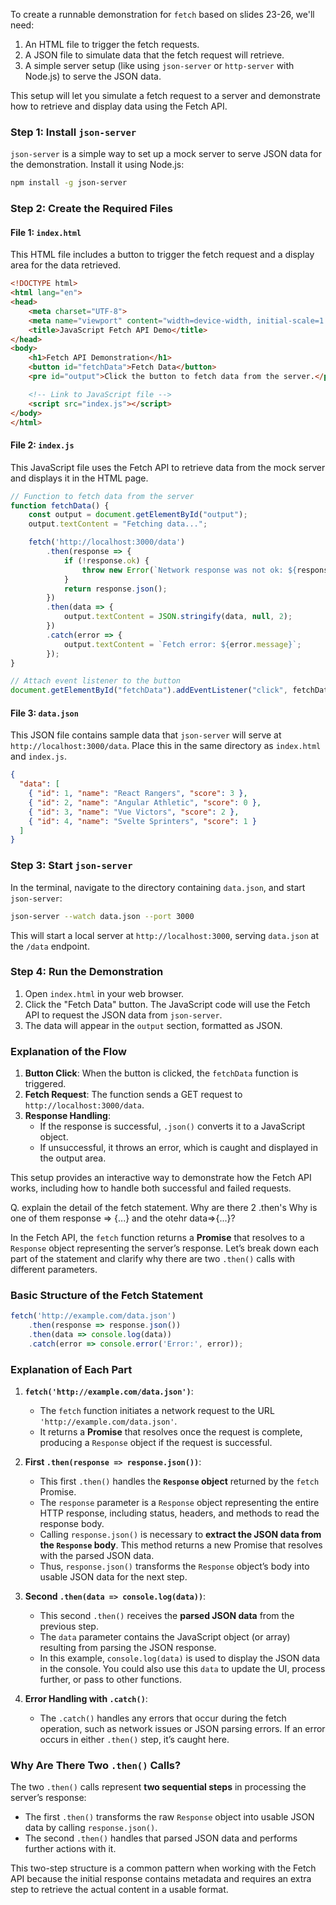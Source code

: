 To create a runnable demonstration for `fetch` based on slides 23-26, we'll need:

1. An HTML file to trigger the fetch requests.
2. A JSON file to simulate data that the fetch request will retrieve.
3. A simple server setup (like using `json-server` or `http-server` with Node.js) to serve the JSON data.

This setup will let you simulate a fetch request to a server and demonstrate how to retrieve and display data using the Fetch API.

### Step 1: Install `json-server`

`json-server` is a simple way to set up a mock server to serve JSON data for the demonstration. Install it using Node.js:

```bash
npm install -g json-server
```

### Step 2: Create the Required Files

#### File 1: `index.html`

This HTML file includes a button to trigger the fetch request and a display area for the data retrieved.

```html
<!DOCTYPE html>
<html lang="en">
<head>
    <meta charset="UTF-8">
    <meta name="viewport" content="width=device-width, initial-scale=1.0">
    <title>JavaScript Fetch API Demo</title>
</head>
<body>
    <h1>Fetch API Demonstration</h1>
    <button id="fetchData">Fetch Data</button>
    <pre id="output">Click the button to fetch data from the server.</pre>

    <!-- Link to JavaScript file -->
    <script src="index.js"></script>
</body>
</html>
```

#### File 2: `index.js`

This JavaScript file uses the Fetch API to retrieve data from the mock server and displays it in the HTML page.

```javascript
// Function to fetch data from the server
function fetchData() {
    const output = document.getElementById("output");
    output.textContent = "Fetching data...";

    fetch('http://localhost:3000/data')
        .then(response => {
            if (!response.ok) {
                throw new Error(`Network response was not ok: ${response.statusText}`);
            }
            return response.json();
        })
        .then(data => {
            output.textContent = JSON.stringify(data, null, 2);
        })
        .catch(error => {
            output.textContent = `Fetch error: ${error.message}`;
        });
}

// Attach event listener to the button
document.getElementById("fetchData").addEventListener("click", fetchData);
```

#### File 3: `data.json`

This JSON file contains sample data that `json-server` will serve at `http://localhost:3000/data`. Place this in the same directory as `index.html` and `index.js`.

```json
{
  "data": [
    { "id": 1, "name": "React Rangers", "score": 3 },
    { "id": 2, "name": "Angular Athletic", "score": 0 },
    { "id": 3, "name": "Vue Victors", "score": 2 },
    { "id": 4, "name": "Svelte Sprinters", "score": 1 }
  ]
}
```

### Step 3: Start `json-server`

In the terminal, navigate to the directory containing `data.json`, and start `json-server`:

```bash
json-server --watch data.json --port 3000
```

This will start a local server at `http://localhost:3000`, serving `data.json` at the `/data` endpoint.

### Step 4: Run the Demonstration

1. Open `index.html` in your web browser.
2. Click the "Fetch Data" button. The JavaScript code will use the Fetch API to request the JSON data from `json-server`.
3. The data will appear in the `output` section, formatted as JSON.

### Explanation of the Flow

1. **Button Click**: When the button is clicked, the `fetchData` function is triggered.
2. **Fetch Request**: The function sends a GET request to `http://localhost:3000/data`.
3. **Response Handling**: 
   - If the response is successful, `.json()` converts it to a JavaScript object.
   - If unsuccessful, it throws an error, which is caught and displayed in the output area.

This setup provides an interactive way to demonstrate how the Fetch API works, including how to handle both successful and failed requests.

Q. explain the detail of the fetch statement. Why are there 2 .then's Why is one of them response => {...} and the otehr data=>{...}?

In the Fetch API, the `fetch` function returns a **Promise** that resolves to a `Response` object representing the server’s response. Let’s break down each part of the statement and clarify why there are two `.then()` calls with different parameters.

### Basic Structure of the Fetch Statement

```javascript
fetch('http://example.com/data.json')
    .then(response => response.json())
    .then(data => console.log(data))
    .catch(error => console.error('Error:', error));
```

### Explanation of Each Part

1. **`fetch('http://example.com/data.json')`**:
   - The `fetch` function initiates a network request to the URL `'http://example.com/data.json'`.
   - It returns a **Promise** that resolves once the request is complete, producing a `Response` object if the request is successful.

2. **First `.then(response => response.json())`**:
   - This first `.then()` handles the **`Response` object** returned by the `fetch` Promise.
   - The `response` parameter is a `Response` object representing the entire HTTP response, including status, headers, and methods to read the response body.
   - Calling `response.json()` is necessary to **extract the JSON data from the `Response` body**. This method returns a new Promise that resolves with the parsed JSON data.
   - Thus, `response.json()` transforms the `Response` object’s body into usable JSON data for the next step.

3. **Second `.then(data => console.log(data))`**:
   - This second `.then()` receives the **parsed JSON data** from the previous step.
   - The `data` parameter contains the JavaScript object (or array) resulting from parsing the JSON response.
   - In this example, `console.log(data)` is used to display the JSON data in the console. You could also use this `data` to update the UI, process further, or pass to other functions.

4. **Error Handling with `.catch()`**:
   - The `.catch()` handles any errors that occur during the fetch operation, such as network issues or JSON parsing errors. If an error occurs in either `.then()` step, it’s caught here.

### Why Are There Two `.then()` Calls?

The two `.then()` calls represent **two sequential steps** in processing the server’s response:

- The first `.then()` transforms the raw `Response` object into usable JSON data by calling `response.json()`.
- The second `.then()` handles that parsed JSON data and performs further actions with it.

This two-step structure is a common pattern when working with the Fetch API because the initial response contains metadata and requires an extra step to retrieve the actual content in a usable format.


